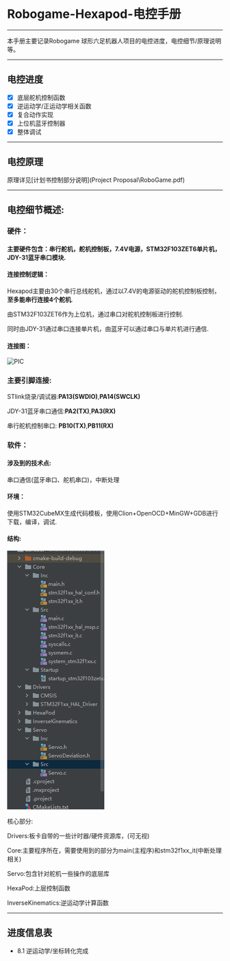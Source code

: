 # Robogame-Hexapod-电控手册

---

本手册主要记录Robogame 球形六足机器人项目的电控进度，电控细节/原理说明等。

---

## 电控进度

- [x] 底层舵机控制函数
- [x] 逆运动学/正运动学相关函数
- [x] 复合动作实现
- [x] 上位机蓝牙控制器
- [x] 整体调试

---

## 电控原理

原理详见[计划书控制部分说明](Project Proposal\RoboGame.pdf)

---

## 电控细节概述:

### 硬件：

#### 主要硬件包含：串行舵机，舵机控制板，7.4V电源，STM32F103ZET6单片机，JDY-31蓝牙串口模块.

#### 连接控制逻辑：

Hexapod主要由30个串行总线舵机，通过以7.4V的电源驱动的舵机控制板控制，**至多能串行连接4个舵机**.

由STM32F103ZET6作为上位机，通过串口对舵机控制板进行控制.

同时由JDY-31通过串口连接单片机，由蓝牙可以通过串口与单片机进行通信.

#### 连接图：

![PIC](./PIC.png)

### 主要引脚连接:

STlink烧录/调试器:**PA13(SWDIO)**,**PA14(SWCLK)**

JDY-31蓝牙串口通信:**PA2(TX)**,**PA3(RX)**

串行舵机控制串口: **PB10(TX)**,**PB11(RX)**

### 软件：

#### 涉及到的技术点:

串口通信(蓝牙串口、舵机串口)，中断处理

#### 环境：

使用STM32CubeMX生成代码模板，使用Clion+OpenOCD+MinGW+GDB进行下载，编译，调试.

#### 结构:

![image-20220730014802963](./image-20220730014802963.png)

核心部分:

Drivers:板卡自带的一些计时器/硬件资源库，(可无视)

Core:主要程序所在，需要使用到的部分为main(主程序)和stm32f1xx_it(中断处理相关)

Servo:包含针对舵机一些操作的底层库

HexaPod:上层控制函数

InverseKinematics:逆运动学计算函数

---

## 进度信息表

- 8.1 逆运动学/坐标转化完成



